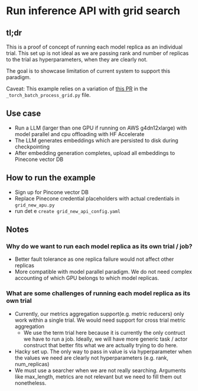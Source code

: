 # Run inference API with grid search
## tl;dr
This is a proof of concept of running each model replica as an individual trial. This set up is not ideal as we are
passing rank and number of replicas to the trial as hyperparameters, when they are clearly not.

The goal is to showcase limitation of current system to support this paradigm.

Caveat: This example relies on a variation of [this PR](https://github.com/determined-ai/determined/pull/6807) in the `_torch_batch_process_grid.py` file. 

## Use case
- Run a LLM (larger than one GPU if running on AWS g4dn12xlarge) with model parallel and cpu offloading with HF 
  Accelerate
- The LLM generates embeddings which are persisted to disk during checkpointing
- After embedding generation completes, upload all embeddings to Pinecone vector DB

## How to run the example
- Sign up for Pincone vector DB
- Replace Pinecone credential placeholders with actual credentials in `grid_new_apu.py`
- run det e `create grid_new_api_config.yaml`

## Notes

### Why do we want to run each model replica as its own trial / job?
- Better fault tolerance as one replica failure would not affect other replicas
- More compatible with model parallel paradigm. We do not need complex accounting of which GPU belongs to which model
  replicas. 

### What are some challenges of running each model replica as its own trial
- Currently, our metrics aggregation support(e.g. metric reducers) only work within a single trial. We would need
  support for cross trial metric aggregation
  - We use the term trial here because it is currently the only contruct we have to run a job. Ideally, we will have
    more generic task / actor construct that better fits what we are actually trying to do here.
- Hacky set up. The only way to pass in value is via hyperparameter when the values we need are clearly not
  hyperparameters (e.g. rank, num_replicas)
- We must use a searcher when we are not really searching. Arguments like max_length, metrics are not relevant but we 
  need to fill them out nonetheless.
